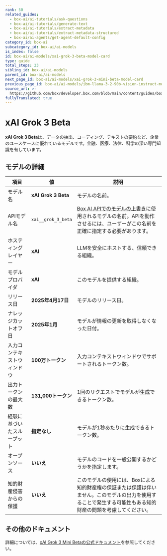 ```yaml
---
rank: 50
related_guides:
  - box-ai/ai-tutorials/ask-questions
  - box-ai/ai-tutorials/generate-text
  - box-ai/ai-tutorials/extract-metadata
  - box-ai/ai-tutorials/extract-metadata-structured
  - box-ai/ai-agents/get-agent-default-config
category_id: box-ai
subcategory_id: box-ai/ai-models
is_index: false
id: box-ai/ai-models/xai-grok-3-beta-model-card
type: guide
total_steps: 23
sibling_id: box-ai/ai-models
parent_id: box-ai/ai-models
next_page_id: box-ai/ai-models/xai-grok-3-mini-beta-model-card
previous_page_id: box-ai/ai-models/ibm-llama-3-2-90b-vision-instruct-model-card
source_url: >-
  https://github.com/box/developer.box.com/blob/main/content/guides/box-ai/ai-models/xai-grok-3-beta-model-card.md
fullyTranslated: true
---
```

# xAI Grok 3 Beta

**xAI Grok 3 Beta**は、データの抽出、コーディング、テキストの要約など、企業のユースケースに優れているモデルです。金融、医療、法律、科学の深い専門知識を有しています。

## モデルの詳細

| 項目            | 値                   | 説明                                                                                 |
| ------------- | ------------------- | ---------------------------------------------------------------------------------- |
| モデル名          | **xAI Grok 3 Beta** | モデルの名前。                                                                            |
| APIモデル名       | `xai__grok_3_beta`  | [Box AI APIでのモデルの上書き][overrides]に使用されるモデルの名前。APIを動作させるには、ユーザーがこの名前を正確に指定する必要があります。 |
| ホスティングレイヤー    | **xAI**             | LLMを安全にホストする、信頼できる組織。                                                              |
| モデルプロバイダ      | **xAI**             | このモデルを提供する組織。                                                                      |
| リリース日         | **2025年4月17日**      | モデルのリリース日。                                                                         |
| ナレッジカットオフ日    | **2025年1月**         | モデルが情報の更新を取得しなくなった日付。                                                              |
| 入力コンテキストウィンドウ | **100万トークン**        | 入力コンテキストウィンドウでサポートされるトークン数。                                                        |
| 出力トークンの最大数    | **131,000トークン**     | 1回のリクエストでモデルが生成できるトークン数。                                                           |
| 経験に基づいたスループット | **指定なし**            | モデルが1秒あたりに生成できるトークン数。                                                              |
| オープンソース       | **いいえ**             | モデルのコードを一般公開するかどうかを指定します。                                                          |
| 知的財産侵害からの保護   | **いいえ**             | このモデルの使用には、Boxによる知的財産権の保証または保護は伴いません。このモデルの出力を使用することで発生する可能性もある知的財産の問題を考慮してください。   |

## その他のドキュメント

詳細については、[xAI Grok 3 Mini Betaの公式ドキュメント][xai-grok-models]を参照してください。

[xai-grok-models]: https://docs.x.ai/docs/models

[overrides]: g://box-ai/ai-agents/ai-agent-overrides
